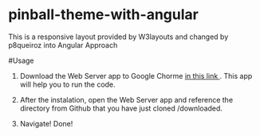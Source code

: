 # pinball-theme-with-angular
This is a responsive layout provided by W3layouts and changed by p8queiroz into Angular Approach

#Usage

1. Download the Web Server app to Google Chorme <a href="https://chrome.google.com/webstore/detail/web-server-for-chrome/ofhbbkphhbklhfoeikjpcbhemlocgigb?utm_source=chrome-ntp-icon" target="_blank"> in this link </a>. This app will help you to run the code. 

2. After the instalation, open the Web Server app and reference the directory from Github that you have just cloned /downloaded.

3. Navigate! Done! 


 